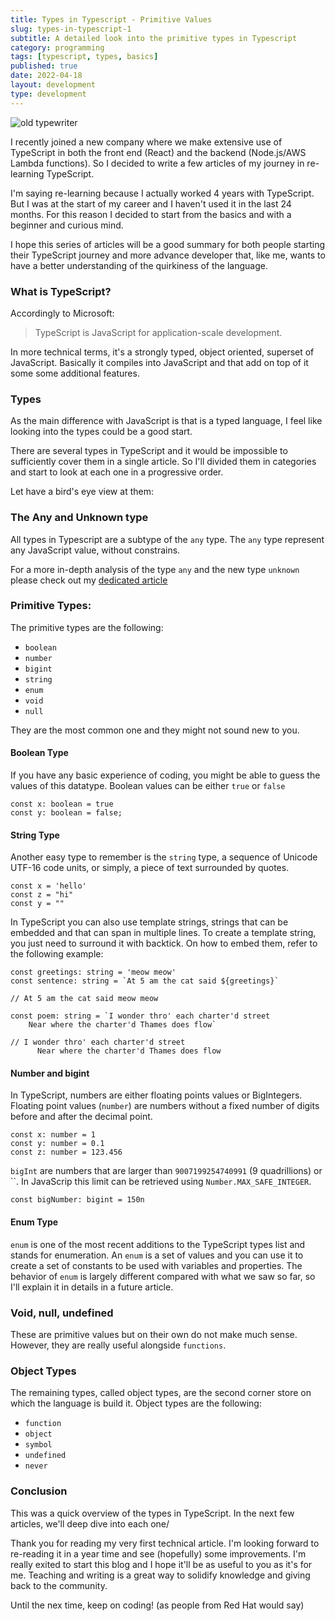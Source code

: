 ```yaml
---
title: Types in Typescript - Primitive Values
slug: types-in-typescript-1
subtitle: A detailed look into the primitive types in Typescript
category: programming
tags: [typescript, types, basics]
published: true
date: 2022-04-18
layout: development
type: development
---
```


<script>
  import Image from '$lib/components/Image.svelte';
  import mainImage from '$lib/assets/images/blog/types-typewriter.jpg?w=1000&h=600';
  import mainImageWebP from '$lib/assets/images/blog/types-typewriter.jpg?w=1000&h=600&format=webp&srcset';
  import mainImageSrcset from '$lib/assets/images/blog/types-typewriter.jpg?w=1000&h=600&srcset';
</script>

<Image
wepImage={mainImageWebP}
jpegImage={mainImage}
alt='old typewriter'
width={1000}
height={600}
placeholder='blur'
classes='mt-6 mb-8 rounded-lg drop-shadow-md webfeedsFeaturedVisual'
loading='eager'
/>

I recently joined a new company where we make extensive use of TypeScript in both the front end (React) and the backend (Node.js/AWS Lambda functions). So I decided to write a few articles of my journey in re-learning TypeScript.

I'm saying re-learning because I actually worked 4 years with TypeScript. But I was at the start of my career and I haven't used it in the last 24 months. For this reason I decided to start from the basics and with a beginner and curious mind.

I hope this series of articles will be a good summary for both people starting their TypeScript journey and more advance developer that, like me, wants to have a better understanding of the quirkiness of the language.

### What is TypeScript?

Accordingly to Microsoft:

> TypeScript is JavaScript for application-scale development.

In more technical terms, it's a strongly typed, object oriented, superset of JavaScript. Basically it compiles into JavaScript and that add on top of it some some additional features.

### Types

As the main difference with JavaScript is that is a typed language, I feel like looking into the types could be a good start.

There are several types in TypeScript and it would be impossible to sufficiently cover them in a single article. So I'll divided them in categories and start to look at each one in a progressive order.

Let have a bird's eye view at them:

### The Any and Unknown type

All types in Typescript are a subtype of the `any` type. The `any` type represent any JavaScript value, without constrains.

For a more in-depth analysis of the type `any` and the new type `unknown` please check out my <a href="https://www.antoniorossi.net/blog/development/types-in-typescript-2" target="_blank" rel="noreferrer">dedicated article</a>

### Primitive Types:

The primitive types are the following:

- `boolean`
- `number`
- `bigint`
- `string`
- `enum`
- `void`
- `null`

They are the most common one and they might not sound new to you.

#### Boolean Type

If you have any basic experience of coding, you might be able to guess the values of this datatype. Boolean values can be either `true` or `false`

```
const x: boolean = true
const y: boolean = false;
```

#### String Type

Another easy type to remember is the `string` type, a sequence of Unicode UTF-16 code units, or simply, a piece of text surrounded by quotes.

```
const x = 'hello'
const z = "hi"
const y = ""
```

In TypeScript you can also use template strings, strings that can be embedded and that can span in multiple lines. To create a template string, you just need to surround it with backtick. On how to embed them, refer to the following example:

```
const greetings: string = 'meow meow'
const sentence: string = `At 5 am the cat said ${greetings}`

// At 5 am the cat said meow meow

const poem: string = `I wonder thro' each charter'd street
    Near where the charter'd Thames does flow`

// I wonder thro' each charter'd street
      Near where the charter'd Thames does flow

```

#### Number and bigint

In TypeScript, numbers are either floating points values or BigIntegers.
Floating point values (`number`) are numbers without a fixed number of digits before and after the decimal point.

```
const x: number = 1
const y: number = 0.1
const z: number = 123.456
```

`bigInt` are numbers that are larger than `9007199254740991` (9 quadrillions) or ``. In JavaScrip this limit can be retrieved using `Number.MAX_SAFE_INTEGER`.

```
const bigNumber: bigint = 150n
```

#### Enum Type

`enum` is one of the most recent additions to the TypeScript types list and stands for enumeration. An `enum` is a set of values and you can use it to create a set of constants to be used with variables and properties. The behavior of `enum` is largely different compared with what we saw so far, so I'll explain it in details in a future article.

### Void, null, undefined

These are primitive values but on their own do not make much sense. However, they are really useful alongside `functions`.

### Object Types

The remaining types, called object types, are the second corner store on which the language is build it. Object types are the following:

- `function`
- `object`
- `symbol`
- `undefined`
- `never`

### Conclusion

This was a quick overview of the types in TypeScript. In the next few articles, we'll deep dive into each one/

Thank you for reading my very first technical article. I'm looking forward to re-reading it in a year time and see (hopefully) some improvements.
I'm really exited to start this blog and I hope it'll be as useful to you as it's for me. Teaching and writing is a great way to solidify knowledge and giving back to the community.

Until the nex time, keep on coding! (as people from Red Hat would say)
